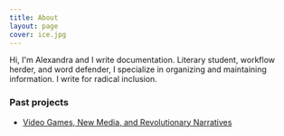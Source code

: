 ```yaml
---
title: About
layout: page
cover: ice.jpg
---
```


Hi, I'm Alexandra and I write documentation. Literary student, workflow
herder, and word defender, I specialize in organizing and maintaining information.
I write for radical inclusion.

### Past projects

- [Video Games, New Media, and Revolutionary Narratives](https://apgameset.wordpress.com/)

 